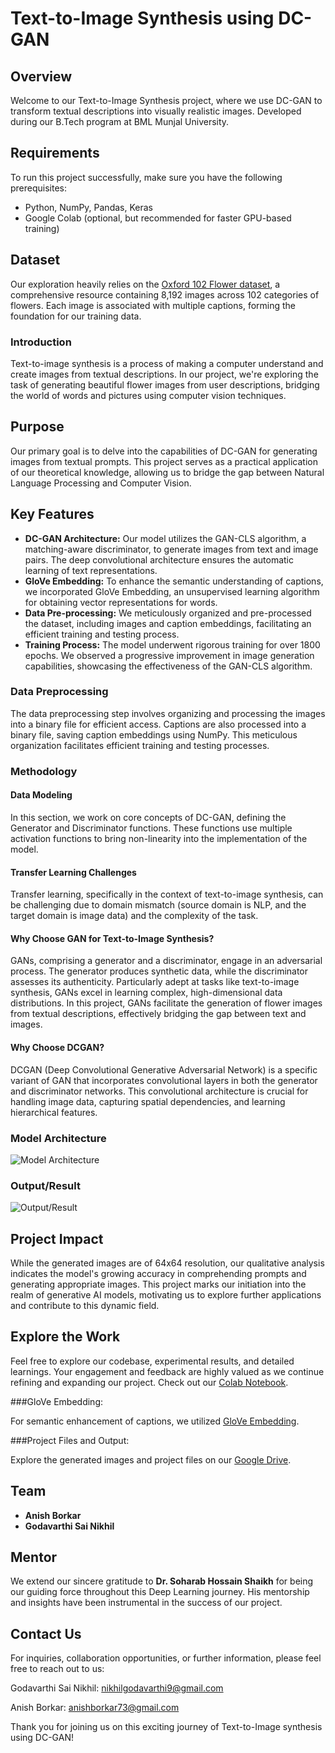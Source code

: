 # Text-to-Image Synthesis using DC-GAN

## Overview
Welcome to our Text-to-Image Synthesis project, where we use DC-GAN to transform textual descriptions into visually realistic images. Developed during our B.Tech program at BML Munjal University.

## Requirements
To run this project successfully, make sure you have the following prerequisites:
- Python, NumPy, Pandas, Keras
- Google Colab (optional, but recommended for faster GPU-based training)

## Dataset
Our exploration heavily relies on the [Oxford 102 Flower dataset](https://www.kaggle.com/datasets/nunenuh/pytorch-challange-flower-dataset), a comprehensive resource containing 8,192 images across 102 categories of flowers. Each image is associated with multiple captions, forming the foundation for our training data.

### Introduction
Text-to-image synthesis is a process of making a computer understand and create images from textual descriptions. In our project, we're exploring the task of generating beautiful flower images from user descriptions, bridging the world of words and pictures using computer vision techniques.

## Purpose
Our primary goal is to delve into the capabilities of DC-GAN for generating images from textual prompts. This project serves as a practical application of our theoretical knowledge, allowing us to bridge the gap between Natural Language Processing and Computer Vision.

## Key Features
- **DC-GAN Architecture:** Our model utilizes the GAN-CLS algorithm, a matching-aware discriminator, to generate images from text and image pairs. The deep convolutional architecture ensures the automatic learning of text representations.
- **GloVe Embedding:** To enhance the semantic understanding of captions, we incorporated GloVe Embedding, an unsupervised learning algorithm for obtaining vector representations for words.
- **Data Pre-processing:** We meticulously organized and pre-processed the dataset, including images and caption embeddings, facilitating an efficient training and testing process.
- **Training Process:** The model underwent rigorous training for over 1800 epochs. We observed a progressive improvement in image generation capabilities, showcasing the effectiveness of the GAN-CLS algorithm.

### Data Preprocessing
The data preprocessing step involves organizing and processing the images into a binary file for efficient access. Captions are also processed into a binary file, saving caption embeddings using NumPy. This meticulous organization facilitates efficient training and testing processes.

### Methodology
#### Data Modeling
In this section, we work on core concepts of DC-GAN, defining the Generator and Discriminator functions. These functions use multiple activation functions to bring non-linearity into the implementation of the model.

#### Transfer Learning Challenges
Transfer learning, specifically in the context of text-to-image synthesis, can be challenging due to domain mismatch (source domain is NLP, and the target domain is image data) and the complexity of the task.

#### Why Choose GAN for Text-to-Image Synthesis?
GANs, comprising a generator and a discriminator, engage in an adversarial process. The generator produces synthetic data, while the discriminator assesses its authenticity. Particularly adept at tasks like text-to-image synthesis, GANs excel in learning complex, high-dimensional data distributions. In this project, GANs facilitate the generation of flower images from textual descriptions, effectively bridging the gap between text and images.

#### Why Choose DCGAN?
DCGAN (Deep Convolutional Generative Adversarial Network) is a specific variant of GAN that incorporates convolutional layers in both the generator and discriminator networks. This convolutional architecture is crucial for handling image data, capturing spatial dependencies, and learning hierarchical features.

### Model Architecture
![Model Architecture](https://github.com/SaiNikhil0904/Text-to-Image-Synthesis-using-DC-GAN/assets/98106917/5365cc88-3056-4edb-ba41-57154f6ff8a9)

### Output/Result
![Output/Result](https://github.com/SaiNikhil0904/Text-to-Image-Synthesis-using-DC-GAN/assets/98106917/059b25bb-47cf-4868-8aa8-da8c258e8743)

## Project Impact
While the generated images are of 64x64 resolution, our qualitative analysis indicates the model's growing accuracy in comprehending prompts and generating appropriate images. This project marks our initiation into the realm of generative AI models, motivating us to explore further applications and contribute to this dynamic field.

## Explore the Work
Feel free to explore our codebase, experimental results, and detailed learnings. Your engagement and feedback are highly valued as we continue refining and expanding our project.  Check out our [Colab Notebook](https://colab.research.google.com/drive/17QORlDntZTgUlsjcIij-J-PJ2bNccZYZ?usp=sharing).

###GloVe Embedding:

For semantic enhancement of captions, we utilized [GloVe Embedding](https://drive.google.com/file/d/1VMxxJiS5pMe3XIp6xxvu5IRemIgT16Ft/view?usp=sharing).

###Project Files and Output: 

Explore the generated images and project files on our [Google Drive](https://drive.google.com/drive/folders/1MnuaZT0havkPazF7KSkpGSCr5bg11KQO?usp=sharing).

## Team
- **Anish Borkar**
- **Godavarthi Sai Nikhil**

## Mentor
We extend our sincere gratitude to **Dr. Soharab Hossain Shaikh** for being our guiding force throughout this Deep Learning journey. His mentorship and insights have been instrumental in the success of our project.

## Contact Us

For inquiries, collaboration opportunities, or further information, please feel free to reach out to us:

Godavarthi Sai Nikhil: nikhilgodavarthi9@gmail.com

Anish Borkar: anishborkar73@gmail.com

Thank you for joining us on this exciting journey of Text-to-Image synthesis using DC-GAN!
